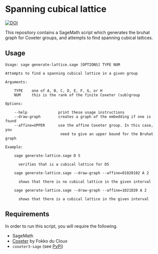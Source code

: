 # Spanning cubical lattice

[![DOI](https://zenodo.org/badge/903949776.svg)](https://doi.org/10.5281/zenodo.14498455)

This repository contains a SageMath script which generates the bruhat graph for Coxeter groups, and attempts to find spanning cubical lattices.

## Usage

```
Usage: sage generate-lattice.sage [OPTIONS] TYPE NUM

Attempts to find a spanning cubical lattice in a given group

Arguments:

    TYPE    one of A, B, C, D, E, F, G, or H
    NUM     this is the rank of the finite Coxeter (sub)group

Options:

    --help              print these usage instructions
    --draw-graph        creates a graph of the embedding if one is found
    --affine=UPPER      use the affine Coxeter group. In this case, you
                         need to give an upper bound for the Bruhat graph

Example:
    
    sage generate-lattice.sage D 5

      verifies that is a cubical lattice for D5

    sage generate-lattice.sage --draw-graph --affine=01020102 A 2

      shows that there is no cubical lattice in the given interval

    sage generate-lattice.sage --draw-graph --affine=1021020 A 2

      shows that there is a cubical lattice in the given interval
```

## Requirements

In order to run this script, you will require the following.

 - SageMath
 - [Coxeter](http://math.univ-lyon1.fr/~ducloux/coxeter/coxeter3/english/coxeter3_e.html) by Fokko du Cloux
 - `coxeter3-sage` (see [PyPi](https://pypi.org/project/coxeter3-sage/))
